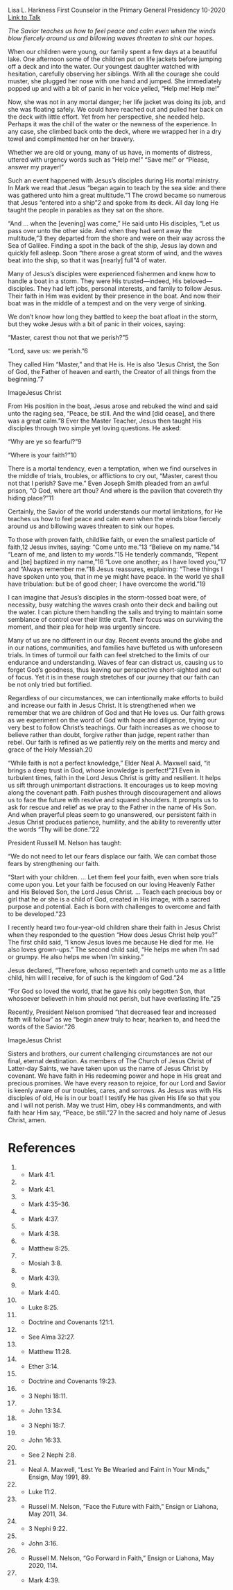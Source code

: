Lisa L. Harkness
First Counselor in the Primary General Presidency
10-2020
[Link to Talk](https://www.churchofjesuschrist.org/study/general-conference/2020/10/42harkness?lang=eng)

_The Savior teaches us how to feel peace and calm even when the winds blow fiercely around us and billowing waves threaten to sink our hopes._

When our children were young, our family spent a few days at a beautiful lake. One afternoon some of the children put on life jackets before jumping off a deck and into the water. Our youngest daughter watched with hesitation, carefully observing her siblings. With all the courage she could muster, she plugged her nose with one hand and jumped. She immediately popped up and with a bit of panic in her voice yelled, “Help me! Help me!”

Now, she was not in any mortal danger; her life jacket was doing its job, and she was floating safely. We could have reached out and pulled her back on the deck with little effort. Yet from her perspective, she needed help. Perhaps it was the chill of the water or the newness of the experience. In any case, she climbed back onto the deck, where we wrapped her in a dry towel and complimented her on her bravery.

Whether we are old or young, many of us have, in moments of distress, uttered with urgency words such as “Help me!” “Save me!” or “Please, answer my prayer!”

Such an event happened with Jesus’s disciples during His mortal ministry. In Mark we read that Jesus “began again to teach by the sea side: and there was gathered unto him a great multitude.”1 The crowd became so numerous that Jesus “entered into a ship”2 and spoke from its deck. All day long He taught the people in parables as they sat on the shore.

“And … when the [evening] was come,” He said unto His disciples, “Let us pass over unto the other side. And when they had sent away the multitude,”3 they departed from the shore and were on their way across the Sea of Galilee. Finding a spot in the back of the ship, Jesus lay down and quickly fell asleep. Soon “there arose a great storm of wind, and the waves beat into the ship, so that it was [nearly] full”4 of water.

Many of Jesus’s disciples were experienced fishermen and knew how to handle a boat in a storm. They were His trusted—indeed, His beloved—disciples. They had left jobs, personal interests, and family to follow Jesus. Their faith in Him was evident by their presence in the boat. And now their boat was in the middle of a tempest and on the very verge of sinking.

We don’t know how long they battled to keep the boat afloat in the storm, but they woke Jesus with a bit of panic in their voices, saying:

“Master, carest thou not that we perish?”5

“Lord, save us: we perish.”6

They called Him “Master,” and that He is. He is also “Jesus Christ, the Son of God, the Father of heaven and earth, the Creator of all things from the beginning.”7

  ImageJesus Christ

From His position in the boat, Jesus arose and rebuked the wind and said unto the raging sea, “Peace, be still. And the wind [did cease], and there was a great calm.”8 Ever the Master Teacher, Jesus then taught His disciples through two simple yet loving questions. He asked:

“Why are ye so fearful?”9

“Where is your faith?”10

There is a mortal tendency, even a temptation, when we find ourselves in the middle of trials, troubles, or afflictions to cry out, “Master, carest thou not that I perish? Save me.” Even Joseph Smith pleaded from an awful prison, “O God, where art thou? And where is the pavilion that covereth thy hiding place?”11

Certainly, the Savior of the world understands our mortal limitations, for He teaches us how to feel peace and calm even when the winds blow fiercely around us and billowing waves threaten to sink our hopes.

To those with proven faith, childlike faith, or even the smallest particle of faith,12 Jesus invites, saying: “Come unto me.”13 “Believe on my name.”14 “Learn of me, and listen to my words.”15 He tenderly commands, “Repent and [be] baptized in my name,”16 “Love one another; as I have loved you,”17 and “Always remember me.”18 Jesus reassures, explaining: “These things I have spoken unto you, that in me ye might have peace. In the world ye shall have tribulation: but be of good cheer; I have overcome the world.”19

I can imagine that Jesus’s disciples in the storm-tossed boat were, of necessity, busy watching the waves crash onto their deck and bailing out the water. I can picture them handling the sails and trying to maintain some semblance of control over their little craft. Their focus was on surviving the moment, and their plea for help was urgently sincere.

Many of us are no different in our day. Recent events around the globe and in our nations, communities, and families have buffeted us with unforeseen trials. In times of turmoil our faith can feel stretched to the limits of our endurance and understanding. Waves of fear can distract us, causing us to forget God’s goodness, thus leaving our perspective short-sighted and out of focus. Yet it is in these rough stretches of our journey that our faith can be not only tried but fortified.

Regardless of our circumstances, we can intentionally make efforts to build and increase our faith in Jesus Christ. It is strengthened when we remember that we are children of God and that He loves us. Our faith grows as we experiment on the word of God with hope and diligence, trying our very best to follow Christ’s teachings. Our faith increases as we choose to believe rather than doubt, forgive rather than judge, repent rather than rebel. Our faith is refined as we patiently rely on the merits and mercy and grace of the Holy Messiah.20

“While faith is not a perfect knowledge,” Elder Neal A. Maxwell said, “it brings a deep trust in God, whose knowledge is perfect!”21 Even in turbulent times, faith in the Lord Jesus Christ is gritty and resilient. It helps us sift through unimportant distractions. It encourages us to keep moving along the covenant path. Faith pushes through discouragement and allows us to face the future with resolve and squared shoulders. It prompts us to ask for rescue and relief as we pray to the Father in the name of His Son. And when prayerful pleas seem to go unanswered, our persistent faith in Jesus Christ produces patience, humility, and the ability to reverently utter the words “Thy will be done.”22

President Russell M. Nelson has taught:

“We do not need to let our fears displace our faith. We can combat those fears by strengthening our faith.

“Start with your children. … Let them feel your faith, even when sore trials come upon you. Let your faith be focused on our loving Heavenly Father and His Beloved Son, the Lord Jesus Christ. … Teach each precious boy or girl that he or she is a child of God, created in His image, with a sacred purpose and potential. Each is born with challenges to overcome and faith to be developed.”23

I recently heard two four-year-old children share their faith in Jesus Christ when they responded to the question “How does Jesus Christ help you?” The first child said, “I know Jesus loves me because He died for me. He also loves grown-ups.” The second child said, “He helps me when I’m sad or grumpy. He also helps me when I’m sinking.”

Jesus declared, “Therefore, whoso repenteth and cometh unto me as a little child, him will I receive, for of such is the kingdom of God.”24

“For God so loved the world, that he gave his only begotten Son, that whosoever believeth in him should not perish, but have everlasting life.”25

Recently, President Nelson promised “that decreased fear and increased faith will follow” as we “begin anew truly to hear, hearken to, and heed the words of the Savior.”26

  ImageJesus Christ

Sisters and brothers, our current challenging circumstances are not our final, eternal destination. As members of The Church of Jesus Christ of Latter-day Saints, we have taken upon us the name of Jesus Christ by covenant. We have faith in His redeeming power and hope in His great and precious promises. We have every reason to rejoice, for our Lord and Savior is keenly aware of our troubles, cares, and sorrows. As Jesus was with His disciples of old, He is in our boat! I testify He has given His life so that you and I will not perish. May we trust Him, obey His commandments, and with faith hear Him say, “Peace, be still.”27 In the sacred and holy name of Jesus Christ, amen.

# References
1. - Mark 4:1.
2. - Mark 4:1.
3. - Mark 4:35–36.
4. - Mark 4:37.
5. - Mark 4:38.
6. - Matthew 8:25.
7. - Mosiah 3:8.
8. - Mark 4:39.
9. - Mark 4:40.
10. - Luke 8:25.
11. - Doctrine and Covenants 121:1.
12. - See Alma 32:27.
13. - Matthew 11:28.
14. - Ether 3:14.
15. - Doctrine and Covenants 19:23.
16. - 3 Nephi 18:11.
17. - John 13:34.
18. - 3 Nephi 18:7.
19. - John 16:33.
20. - See 2 Nephi 2:8.
21. - Neal A. Maxwell, “Lest Ye Be Wearied and Faint in Your Minds,” Ensign, May 1991, 89.
22. - Luke 11:2.
23. - Russell M. Nelson, “Face the Future with Faith,” Ensign or Liahona, May 2011, 34.
24. - 3 Nephi 9:22.
25. - John 3:16.
26. - Russell M. Nelson, “Go Forward in Faith,” Ensign or Liahona, May 2020, 114.
27. - Mark 4:39.